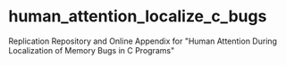 # human_attention_localize_c_bugs
Replication Repository and Online Appendix for "Human Attention During Localization of Memory Bugs in C Programs"
